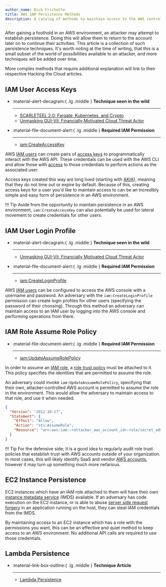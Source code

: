```yaml
---
author_name: Nick Frichette
title: AWS IAM Persistence Methods
description: A catalog of methods to maintain access to the AWS control plane.
---
```


After gaining a foothold in an AWS environment, an attacker may attempt to establish persistence. Doing this will allow them to return to the account later on to continue their activities. This article is a collection of such persistence techniques. It's worth noting at the time of writing, that this is a small subset of the world of possibilities available to an attacker, and more techniques will be added over time.

More complex methods that require additional explanation will link to their respective Hacking the Cloud articles.

## IAM User Access Keys

<div class="grid cards" markdown>

-   :material-alert-decagram:{ .lg .middle } __Technique seen in the wild__

    ---

    - [SCARLETEEL 2.0: Fargate, Kubernetes, and Crypto](https://sysdig.com/blog/scarleteel-2-0/)  
    - [Unmasking GUI-Vil: Financially Motivated Cloud Threat Actor](https://permiso.io/blog/s/unmasking-guivil-new-cloud-threat-actor/)

-   :material-file-document-alert:{ .lg .middle } __Required IAM Permission__

    ---

    - [iam:CreateAccessKey](https://awscli.amazonaws.com/v2/documentation/api/latest/reference/iam/create-access-key.html)

</div>

AWS [IAM users](https://docs.aws.amazon.com/IAM/latest/UserGuide/id_users.html) can create pairs of [access keys](https://docs.aws.amazon.com/IAM/latest/UserGuide/id_credentials_access-keys.html) to programmatically interact with the AWS API. These credentials can be used with the AWS CLI and allow those with [access](https://hackingthe.cloud/aws/general-knowledge/using_stolen_iam_credentials/) to those credentials to perform actions as the associated user.

Access keys created this way are long lived (starting with [AKIA](https://hackingthe.cloud/aws/general-knowledge/iam-key-identifiers/)), meaning that they do not time out or expire by default. Because of this, creating access keys for a user you'd like to maintain access to can be an incredibly simple and easy form of persistence in an AWS environment.

!!! Tip
    Aside from the opportunity to maintain persistence in an AWS environment, `iam:CreateAccessKey` can also potentially be used for lateral movement to create credentials for other users.

## IAM User Login Profile

<div class="grid cards" markdown>

-   :material-alert-decagram:{ .lg .middle } __Technique seen in the wild__

    ---

    - [Unmasking GUI-Vil: Financially Motivated Cloud Threat Actor](https://permiso.io/blog/s/unmasking-guivil-new-cloud-threat-actor/)

-   :material-file-document-alert:{ .lg .middle } __Required IAM Permission__

    ---

    - [iam:CreateLoginProfile](https://awscli.amazonaws.com/v2/documentation/api/latest/reference/iam/create-login-profile.html)

</div>

AWS [IAM users](https://docs.aws.amazon.com/IAM/latest/UserGuide/id_users.html) can be configured to access the AWS console with a username and password. An adversary with the `iam:CreateLoginProfile` permission can create login profiles for other users (specifying the password of their choosing). Through this method an adversary can maintain access to an IAM user by logging into the AWS console and performing operations from there.

## IAM Role Assume Role Policy 

<div class="grid cards" markdown>

-   :material-file-document-alert:{ .lg .middle } __Required IAM Permission__

    ---

    - [iam:UpdateAssumeRolePolicy](https://awscli.amazonaws.com/v2/documentation/api/latest/reference/iam/update-assume-role-policy.html)

</div>

In order to assume an [IAM role](https://docs.aws.amazon.com/IAM/latest/UserGuide/id_roles.html), a [role trust policy](https://docs.aws.amazon.com/workdocs/latest/developerguide/wd-iam-grantdev.html) must be attached to it. This policy specifies the identities that are permitted to assume the role.

An adversary could invoke `iam:UpdateAssumeRolePolicy`, specifying that their own, attacker-controlled AWS account is permitted to assume the role in the environment. This would allow the adversary to maintain access to that role, and use it when needed.

```json
{
  "Version": "2012-10-17",
  "Statement": {
    "Effect": "Allow",
    "Action": "sts:AssumeRole",
    "Resource": "arn:aws:iam::<attacker_aws_account_id>:role/secret_admin"
  }
}
```

!!! Tip
    For the defensive side; it is a good idea to regularly audit role trust policies that establish trust with AWS accounts outside of your organization. In most cases, this will likely identify SaaS and vendor [AWS accounts](https://github.com/fwdcloudsec/known_aws_accounts), however it may turn up something much more nefarious.


## EC2 Instance Persistence

EC2 instances which have an IAM role attached to them will have their own [instance metadata service](https://hackingthe.cloud/aws/general-knowledge/intro_metadata_service/) (IMDS) available. If an adversary has code execution on the EC2 instance, or is able to abuse [server side request forgery](https://hackingthe.cloud/aws/exploitation/ec2-metadata-ssrf/) in an application running on the host, they can steal IAM credentials from the IMDS.

By maintaining access to an EC2 instance which has a role with the permissions you want, this can be an effective and quiet method to keep access to an AWS environment. No additional API calls are required to use those credentials.

## Lambda Persistence

<div class="grid cards" markdown>

-   :material-link-box-outline:{ .lg .middle } __Technique Article__

    ---

    - [Lambda Persistence](https://hackingthe.cloud/aws/post_exploitation/lambda_persistence/)

</div>